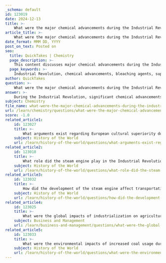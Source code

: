 ```yaml
---
_schema: default
id: 123019
date: 2024-12-13
title: >-
    What were the major chemical advancements during the Industrial Revolution?
article_title: >-
    What were the major chemical advancements during the Industrial Revolution?
date_format: MMM DD, YYYY
post_on_text: Posted on
seo:
  title: QuickTakes | Chemistry
  page_description: >-
    This content discusses major chemical advancements during the Industrial Revolution, including developments in bleaching agents, fertilizers, industrial soaps, plastics, and contributions by Thomas Henry, highlighting their impact on various industries and economic transformation.
  page_keywords: >-
    Industrial Revolution, chemical advancements, bleaching agents, superphosphate of lime, industrial soap production, plastics, Thomas Henry, agricultural chemistry, textile industry, synthetic materials
author: QuickTakes
question: >-
    What were the major chemical advancements during the Industrial Revolution?
answer: >-
    During the Industrial Revolution, significant chemical advancements played a crucial role in transforming various industries and enhancing production processes. Here are some of the major developments:\n\n1. **Bleaching Agents**: One of the primary drivers for advancements in the chemical industry was the textile sector's need for more efficient bleaching solutions. Traditional methods relied on natural processes, which were time-consuming and inconsistent. The introduction of chemical bleaching agents allowed for faster and more reliable textile production.\n\n2. **Superphosphate of Lime**: In the 1840s, the development of superphosphate of lime marked a significant advancement in agricultural chemistry. This compound was used to manufacture fertilizers, which greatly improved crop yields and agricultural productivity.\n\n3. **Industrial Soap Production**: The Industrial Revolution also saw the rise of industrial-scale soap production, primarily from vegetable oils. This innovation not only made soap more accessible but also improved hygiene and sanitation practices during a time when public health was becoming a growing concern.\n\n4. **Plastics**: The first plastics were developed in 1856, representing a major leap in material science. This innovation opened up new possibilities for manufacturing and consumer goods, leading to the widespread use of synthetic materials in various applications.\n\n5. **Thomas Henry's Contributions**: Thomas Henry, a key figure in the early chemical industry, is credited with launching industrial chemical manufacture. His work, including the production of "Henry's Genuine Magnesia," laid the groundwork for future advancements in chemical manufacturing.\n\nThese advancements not only facilitated the growth of industries such as textiles, pottery, and fermented products but also contributed to the overall economic transformation during the Industrial Revolution, setting the stage for modern industrial practices.
subject: Chemistry
file_name: what-were-the-major-chemical-advancements-during-the-industrial-revolution.md
url: /learn/chemistry/questions/what-were-the-major-chemical-advancements-during-the-industrial-revolution
score: -1.0
related_article1:
    id: 123027
    title: >-
        What arguments exist regarding European cultural superiority during the Industrial Revolution?
    subject: History of the World
    url: /learn/history-of-the-world/questions/what-arguments-exist-regarding-european-cultural-superiority-during-the-industrial-revolution
related_article2:
    id: 123018
    title: >-
        What role did the steam engine play in the Industrial Revolution?
    subject: History of the World
    url: /learn/history-of-the-world/questions/what-role-did-the-steam-engine-play-in-the-industrial-revolution
related_article3:
    id: 123032
    title: >-
        How did the development of the steam engine affect transportation and industry?
    subject: History of the World
    url: /learn/history-of-the-world/questions/how-did-the-development-of-the-steam-engine-affect-transportation-and-industry
related_article4:
    id: 123025
    title: >-
        What were the global impacts of industrialization on agriculture?
    subject: Business and Management
    url: /learn/business-and-management/questions/what-were-the-global-impacts-of-industrialization-on-agriculture
related_article5:
    id: 123033
    title: >-
        What were the environmental impacts of increased coal usage during the Industrial Revolution?
    subject: History of the World
    url: /learn/history-of-the-world/questions/what-were-the-environmental-impacts-of-increased-coal-usage-during-the-industrial-revolution
---
```


&nbsp;